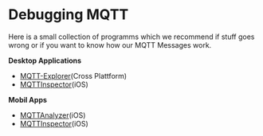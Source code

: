 # Debugging MQTT

Here is a small collection of programms which we recommend if stuff goes wrong or if you want to know how our MQTT Messages work.

**Desktop Applications**

- [MQTT-Explorer](https://github.com/thomasnordquist/MQTT-Explorer)(Cross Plattform)
- [MQTTInspector](https://github.com/ckrey/MQTTInspector)(iOS)

**Mobil Apps**

- [MQTTAnalyzer](https://github.com/philipparndt/mqtt-analyzer)(iOS)
- [MQTTInspector](https://github.com/ckrey/MQTTInspector)(iOS)

